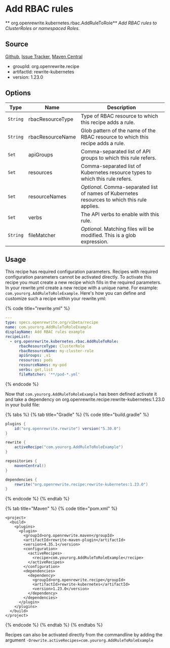 # Add RBAC rules

** org.openrewrite.kubernetes.rbac.AddRuleToRole**
_Add RBAC rules to ClusterRoles or namespaced Roles._

## Source

[Github](https://github.com/openrewrite/rewrite-kubernetes), [Issue Tracker](https://github.com/openrewrite/rewrite-kubernetes/issues), [Maven Central](https://search.maven.org/artifact/org.openrewrite.recipe/rewrite-kubernetes/1.23.0/jar)

* groupId: org.openrewrite.recipe
* artifactId: rewrite-kubernetes
* version: 1.23.0

## Options

| Type | Name | Description |
| -- | -- | -- |
| `String` | rbacResourceType | Type of RBAC resource to which this recipe adds a rule. |
| `String` | rbacResourceName | Glob pattern of the name of the RBAC resource to which this recipe adds a rule. |
| `Set` | apiGroups | Comma-separated list of API groups to which this rule refers. |
| `Set` | resources | Comma-separated list of Kubernetes resource types to which this rule refers. |
| `Set` | resourceNames | *Optional*. Comma-separated list of names of Kubernetes resources to which this rule applies. |
| `Set` | verbs | The API verbs to enable with this rule. |
| `String` | fileMatcher | *Optional*. Matching files will be modified. This is a glob expression. |


## Usage

This recipe has required configuration parameters. Recipes with required configuration parameters cannot be activated directly. To activate this recipe you must create a new recipe which fills in the required parameters. In your rewrite.yml create a new recipe with a unique name. For example: `com.yourorg.AddRuleToRoleExample`.
Here's how you can define and customize such a recipe within your rewrite.yml:

{% code title="rewrite.yml" %}
```yaml
---
type: specs.openrewrite.org/v1beta/recipe
name: com.yourorg.AddRuleToRoleExample
displayName: Add RBAC rules example
recipeList:
  - org.openrewrite.kubernetes.rbac.AddRuleToRole:
      rbacResourceType: ClusterRole
      rbacResourceName: my-cluster-role
      apiGroups: ,v1
      resources: pods
      resourceNames: my-pod
      verbs: get,list
      fileMatcher: '**/pod-*.yml'
```
{% endcode %}

Now that `com.yourorg.AddRuleToRoleExample` has been defined activate it and take a dependency on org.openrewrite.recipe:rewrite-kubernetes:1.23.0 in your build file:

{% tabs %}
{% tab title="Gradle" %}
{% code title="build.gradle" %}
```groovy
plugins {
    id("org.openrewrite.rewrite") version("5.30.0")
}

rewrite {
    activeRecipe("com.yourorg.AddRuleToRoleExample")
}

repositories {
    mavenCentral()
}

dependencies {
    rewrite("org.openrewrite.recipe:rewrite-kubernetes:1.23.0")
}
```
{% endcode %}
{% endtab %}

{% tab title="Maven" %}
{% code title="pom.xml" %}
```markup
<project>
  <build>
    <plugins>
      <plugin>
        <groupId>org.openrewrite.maven</groupId>
        <artifactId>rewrite-maven-plugin</artifactId>
        <version>4.35.1</version>
        <configuration>
          <activeRecipes>
            <recipe>com.yourorg.AddRuleToRoleExample</recipe>
          </activeRecipes>
        </configuration>
        <dependencies>
          <dependency>
            <groupId>org.openrewrite.recipe</groupId>
            <artifactId>rewrite-kubernetes</artifactId>
            <version>1.23.0</version>
          </dependency>
        </dependencies>
      </plugin>
    </plugins>
  </build>
</project>
```
{% endcode %}
{% endtab %}
{% endtabs %}

Recipes can also be activated directly from the commandline by adding the argument `-Drewrite.activeRecipes=com.yourorg.AddRuleToRoleExample`
